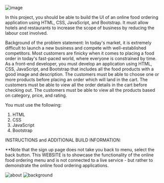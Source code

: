 ![image](https://github.com/user-attachments/assets/8dd5df90-00b4-4eb7-9a4b-f1eb7af96b47)



In this project, you should be able to build the UI of an online food ordering application using HTML, CSS, JavaScript, and Bootstrap. It must allow hotels and restaurants to increase the scope of business by reducing the labour cost involved.
 
Background of the problem statement:
In today's market, it is extremely difficult to launch a new business and compete with well-established competitors. Most customers are finicky when it comes to placing a food order in today's fast-paced world, where everyone is constrained by time.
As a front-end developer, you must develop an application using HTML, CSS, JavaScript, and Bootstrap that includes all the food products with a good image and description. The customers must be able to choose one or more products before placing an order which will land in the cart. The customers must be able to view all the order details in the cart before checking out. The customers must be able to view all the products based on category, price, and rating. 
 
You must use the following:
1.    HTML
2.    CSS
3.    JavaScript
4.    Bootstrap

INSTRUCTIONS and ADDITIONAL BUILD INFORMATION:

**Note that the sign up page does not take you back to menu, select the back button. 
This WEBSITE is to showcase the functionality of the online food ordering menu and is not connected to a live service - but rather to demonstrate the online food ordering applications. 

![about](https://github.com/user-attachments/assets/533a38ff-8a8c-4841-b588-2f3497abe651)
![background](https://github.com/user-attachments/assets/41cd76e7-906c-44d3-9b8d-54229774fd22)
